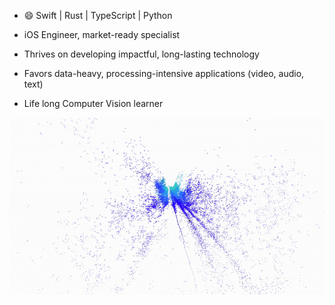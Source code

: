 
- 😄 Swift | Rust | TypeScript | Python

- iOS Engineer, market-ready specialist
- Thrives on developing impactful, long-lasting technology
- Favors data-heavy, processing-intensive applications (video, audio, text)
- Life long Computer Vision learner 

![vo](https://github.com/hpennington/mono-visual-odometry/raw/main/point_cloud.gif)


<!--
**hpennington/hpennington** is a ✨ _special_ ✨ repository because its `README.md` (this file) appears on your GitHub profile.

Here are some ideas to get you started:


-->
